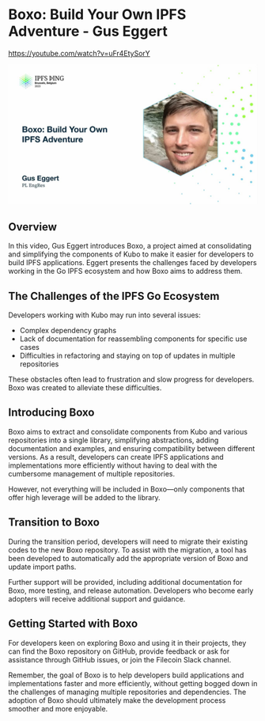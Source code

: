 # Boxo: Build Your Own IPFS Adventure - Gus Eggert

<https://youtube.com/watch?v=uFr4EtySorY>

![image for Boxo: Build Your Own IPFS Adventure - Gus Eggert](/thing23/uFr4EtySorY.jpg)

## Overview

In this video, Gus Eggert introduces Boxo, a project aimed at consolidating and simplifying the components of Kubo to make it easier for developers to build IPFS applications. Eggert presents the challenges faced by developers working in the Go IPFS ecosystem and how Boxo aims to address them.

## The Challenges of the IPFS Go Ecosystem

Developers working with Kubo may run into several issues:

- Complex dependency graphs
- Lack of documentation for reassembling components for specific use cases
- Difficulties in refactoring and staying on top of updates in multiple repositories

These obstacles often lead to frustration and slow progress for developers. Boxo was created to alleviate these difficulties.

## Introducing Boxo

Boxo aims to extract and consolidate components from Kubo and various repositories into a single library, simplifying abstractions, adding documentation and examples, and ensuring compatibility between different versions. As a result, developers can create IPFS applications and implementations more efficiently without having to deal with the cumbersome management of multiple repositories.

However, not everything will be included in Boxo—only components that offer high leverage will be added to the library.

## Transition to Boxo

During the transition period, developers will need to migrate their existing codes to the new Boxo repository. To assist with the migration, a tool has been developed to automatically add the appropriate version of Boxo and update import paths.

Further support will be provided, including additional documentation for Boxo, more testing, and release automation. Developers who become early adopters will receive additional support and guidance.

## Getting Started with Boxo

For developers keen on exploring Boxo and using it in their projects, they can find the Boxo repository on GitHub, provide feedback or ask for assistance through GitHub issues, or join the Filecoin Slack channel.

Remember, the goal of Boxo is to help developers build applications and implementations faster and more efficiently, without getting bogged down in the challenges of managing multiple repositories and dependencies. The adoption of Boxo should ultimately make the development process smoother and more enjoyable.